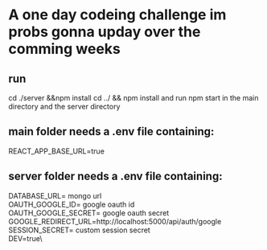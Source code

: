 # A one day codeing challenge im probs gonna upday over the comming weeks

## run 
cd ./server &&npm install 
cd ../ && npm install
and run npm start in the main directory and the server directory

## main folder needs a .env file containing:
REACT_APP_BASE_URL=true
## server folder needs a .env file containing:
DATABASE_URL= mongo url\
OAUTH_GOOGLE_ID= google oauth id\
OAUTH_GOOGLE_SECRET= google oauth secret\
GOOGLE_REDIRECT_URL=http://localhost:5000/api/auth/google\
SESSION_SECRET= custom session secret\
DEV=true\